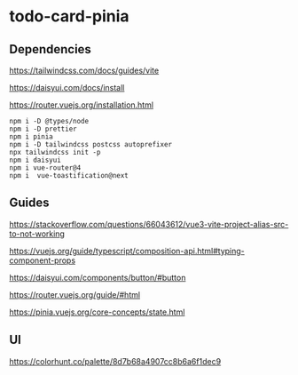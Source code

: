 # todo-card-pinia

## Dependencies

https://tailwindcss.com/docs/guides/vite

https://daisyui.com/docs/install

https://router.vuejs.org/installation.html

```shell
npm i -D @types/node
npm i -D prettier
npm i pinia
npm i -D tailwindcss postcss autoprefixer
npx tailwindcss init -p
npm i daisyui
npm i vue-router@4
npm i  vue-toastification@next
```

## Guides

https://stackoverflow.com/questions/66043612/vue3-vite-project-alias-src-to-not-working

https://vuejs.org/guide/typescript/composition-api.html#typing-component-props

https://daisyui.com/components/button/#button

https://router.vuejs.org/guide/#html

https://pinia.vuejs.org/core-concepts/state.html

## UI

https://colorhunt.co/palette/8d7b68a4907cc8b6a6f1dec9

